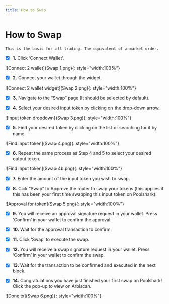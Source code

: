 ```yaml
---
title: How to Swap
---
```


# How to Swap

    This is the basis for all trading. The equivalent of a market order. 

- [x] **1.** Click ‘Connect Wallet’.

![Connect 2 wallet](Swap 1.png){: style="width:100%"}

- [x] **2.** Connect your wallet through the widget.

![Connect 2 wallet widget](Swap 2.png){: style="width:100%"}

- [x] **3.** Navigate to the “Swap” page (It should be selected by default).

- [x] **4.** Select your desired input token by clicking on the drop-down arrow.

![Input token dropdown](Swap 3.png){: style="width:100%"}

- [x] **5.** Find your desired token by clicking on the list or searching for it by name.

![Find input token](Swap 4.png){: style="width:100%"}

- [x] **6.** Repeat the same process as Step 4 and 5 to select your desired output token.

![Find input token](Swap 4b.png){: style="width:100%"}

- [x] **7.** Enter the amount of the input token you wish to swap.

- [x] **8.** Cick “Swap” to Approve the router to swap your tokens (this applies if this has been your first time swapping this input token on Poolshark).

![Approval for token](Swap 5.png){: style="width:100%"}

- [x] **9.** You will receive an approval signature request in your wallet. Press ‘Confirm’ in your wallet to confirm the approval.

- [x] **10.** Wait for the approval transaction to confirm.

- [x] **11.** Click ‘Swap’ to execute the swap.

- [x] **12.** You will receive a swap signature request in your wallet. Press ‘Confirm’ in your wallet to confirm the swap.

- [x] **13.** Wait for the transaction to be confirmed and executed in the next block.

- [x] **14.** Congratulations you have just finished your first swap on Poolshark! Click the pop-up to view on Arbiscan.

![Done tx](Swap 6.png){: style="width:100%"}

<br><br><br>

